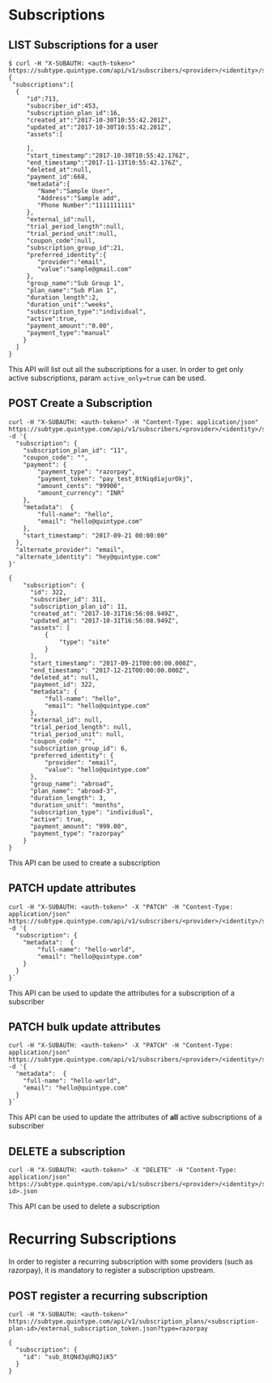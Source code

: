 # Subscriptions

## LIST Subscriptions for a user

```shell
$ curl -H "X-SUBAUTH: <auth-token>" https://subtype.quintype.com/api/v1/subscribers/<provider>/<identity>/subscriptions.json
{
 "subscriptions":[
  {
     "id":713,
     "subscriber_id":453,
     "subscription_plan_id":16,
     "created_at":"2017-10-30T10:55:42.201Z",
     "updated_at":"2017-10-30T10:55:42.201Z",
     "assets":[

     ],
     "start_timestamp":"2017-10-30T10:55:42.176Z",
     "end_timestamp":"2017-11-13T10:55:42.176Z",
     "deleted_at":null,
     "payment_id":668,
     "metadata":{
        "Name":"Sample User",
        "Address":"Sample add",
        "Phone Number":"1111111111"
     },
     "external_id":null,
     "trial_period_length":null,
     "trial_period_unit":null,
     "coupon_code":null,
     "subscription_group_id":21,
     "preferred_identity":{
        "provider":"email",
        "value":"sample@gmail.com"
     },
     "group_name":"Sub Group 1",
     "plan_name":"Sub Plan 1",
     "duration_length":2,
     "duration_unit":"weeks",
     "subscription_type":"individual",
     "active":true,
     "payment_amount":"0.00",
     "payment_type":"manual"
    }
  ]
}
```

This API will list out all the subscriptions for a user.
In order to get only active subscriptions, param `active_only=true` can be used.

## POST Create a Subscription

```shell
curl -H "X-SUBAUTH: <auth-token>" -H "Content-Type: application/json" https://subtype.quintype.com/api/v1/subscribers/<provider>/<identity>/subscriptions.json -d '{
  "subscription": {
    "subscription_plan_id": "11",
    "coupon_code": "",
    "payment": {
        "payment_type": "razorpay",
        "payment_token": "pay_test_8tNiqdiajurOkj",
        "amount_cents": "99900",
        "amount_currency": "INR"
    },
    "metadata":  {
        "full-name": "hello",
        "email": "hello@quintype.com"
    },
    "start_timestamp": "2017-09-21 00:00:00"
  },
  "alternate_provider": "email",
  "alternate_identity": "hey@quintype.com"
}'

{
    "subscription": {
      "id": 322,
      "subscriber_id": 311,
      "subscription_plan_id": 11,
      "created_at": "2017-10-31T16:56:08.949Z",
      "updated_at": "2017-10-31T16:56:08.949Z",
      "assets": [
          {
              "type": "site"
          }
      ],
      "start_timestamp": "2017-09-21T00:00:00.000Z",
      "end_timestamp": "2017-12-21T00:00:00.000Z",
      "deleted_at": null,
      "payment_id": 322,
      "metadata": {
          "full-name": "hello",
          "email": "hello@quintype.com"
      },
      "external_id": null,
      "trial_period_length": null,
      "trial_period_unit": null,
      "coupon_code": "",
      "subscription_group_id": 6,
      "preferred_identity": {
          "provider": "email",
          "value": "hello@quintype.com"
      },
      "group_name": "abroad",
      "plan_name": "abroad-3",
      "duration_length": 3,
      "duration_unit": "months",
      "subscription_type": "individual",
      "active": true,
      "payment_amount": "999.00",
      "payment_type": "razorpay"
    }
}
```

This API can be used to create a subscription

## PATCH update attributes

```shell
curl -H "X-SUBAUTH: <auth-token>" -X "PATCH" -H "Content-Type: application/json" https://subtype.quintype.com/api/v1/subscribers/<provider>/<identity>/subscriptions/<id>.json -d '{
  "subscription": {
    "metadata":  {
        "full-name": "hello-world",
        "email": "hello@quintype.com"
    }
  }
}`
```

This API can be used to update the attributes for a subscription of a subscriber

## PATCH bulk update attributes

```shell
curl -H "X-SUBAUTH: <auth-token>" -X "PATCH" -H "Content-Type: application/json" https://subtype.quintype.com/api/v1/subscribers/<provider>/<identity>/subscriptions.json -d '{
  "metadata":  {
    "full-name": "hello-world",
    "email": "hello@quintype.com"
  }
}`
```

This API can be used to update the attributes of **all** active subscriptions of a subscriber

## DELETE a subscription

```shell
curl -H "X-SUBAUTH: <auth-token>" -X "DELETE" -H "Content-Type: application/json" https://subtype.quintype.com/api/v1/subscribers/<provider>/<identity>/subscriptions/<subscription-id>.json
```

This API can be used to delete a subscription

# Recurring Subscriptions

In order to register a recurring subscription with some providers (such as razorpay), it is mandatory to register a subscription upstream.

## POST register a recurring subscription

```shell
curl -H "X-SUBAUTH: <auth-token>" https://subtype.quintype.com/api/v1/subscription_plans/<subscription-plan-id>/external_subscription_token.json?type=razorpay

{
  "subscription": {
    "id": "sub_8tQNd3qURQJiK5"
  }
}
```
